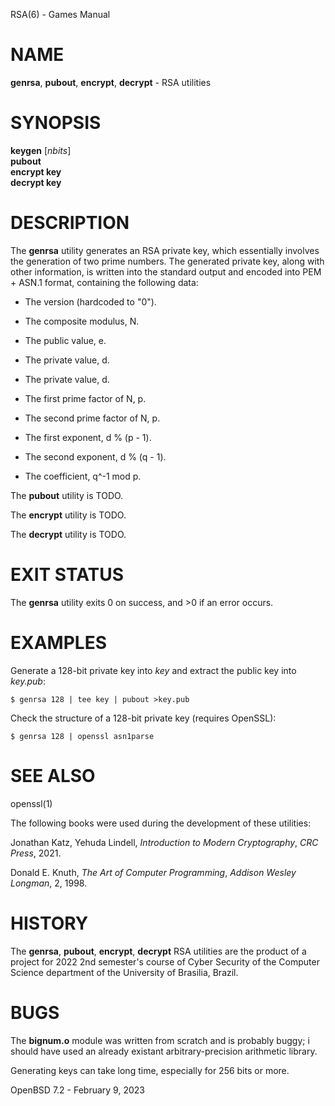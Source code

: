 RSA(6) - Games Manual

# NAME

**genrsa**,
**pubout**,
**encrypt**,
**decrypt** - RSA utilities

# SYNOPSIS

**keygen**
\[*nbits*]  
**pubout**  
**encrypt&nbsp;key**  
**decrypt&nbsp;key**

# DESCRIPTION

The
**genrsa**
utility generates an RSA private key,
which essentially involves the generation of two prime numbers.
The generated private key, along with other information,
is written into the standard output and encoded into PEM + ASN.1 format,
containing the following data:

*	The version (hardcoded to
	"0").

*	The composite modulus, N.

*	The public value, e.

*	The private value, d.

*	The private value, d.

*	The first prime factor of N, p.

*	The second prime factor of N, p.

*	The first exponent, d % (p - 1).

*	The second exponent, d % (q - 1).

*	The coefficient, q^-1 mod p.

The
**pubout**
utility
is TODO.

The
**encrypt**
utility
is TODO.

The
**decrypt**
utility
is TODO.

# EXIT STATUS

The **genrsa** utility exits&#160;0 on success, and&#160;&gt;0 if an error occurs.

# EXAMPLES

Generate a 128-bit private key into
*key*
and extract the public key into
*key.pub*:

	$ genrsa 128 | tee key | pubout >key.pub

Check the structure of a 128-bit private key (requires OpenSSL):

	$ genrsa 128 | openssl asn1parse

# SEE ALSO

openssl(1)

The following books were used during the development of these utilities:

Jonathan Katz,
Yehuda Lindell,
*Introduction to Modern Cryptography*,
*CRC Press*,
2021\.

Donald E. Knuth,
*The Art of Computer Programming*,
*Addison Wesley Longman*,
2,
1998\.

# HISTORY

The
**genrsa**,
**pubout**,
**encrypt**,
**decrypt**
RSA
utilities are the product of a project for 2022 2nd semester's course
of Cyber Security of the Computer Science department
of the University of Brasilia, Brazil.

# BUGS

The
**bignum.o**
module was written from scratch and is probably buggy;
i should have used an already existant arbitrary-precision arithmetic library.

Generating keys can take long time,
especially for 256 bits or more.

OpenBSD 7.2 - February 9, 2023
